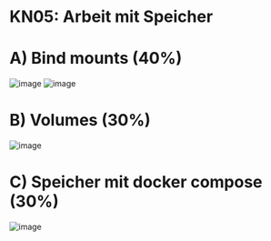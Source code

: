 # KN05: Arbeit mit Speicher

# A) Bind mounts (40%)
![image](https://github.com/user-attachments/assets/67225284-543e-45fe-9937-331fa751f77e)
![image](https://github.com/user-attachments/assets/9b32c7c1-8538-4c0a-ac03-6977cd151b7e)

# B) Volumes (30%)
![image](https://github.com/user-attachments/assets/58f12806-5e60-4810-901d-d77649361605)

# C) Speicher mit docker compose (30%)
![image](https://github.com/user-attachments/assets/538246f9-5e8e-419a-9408-c4fcfd34152e)





